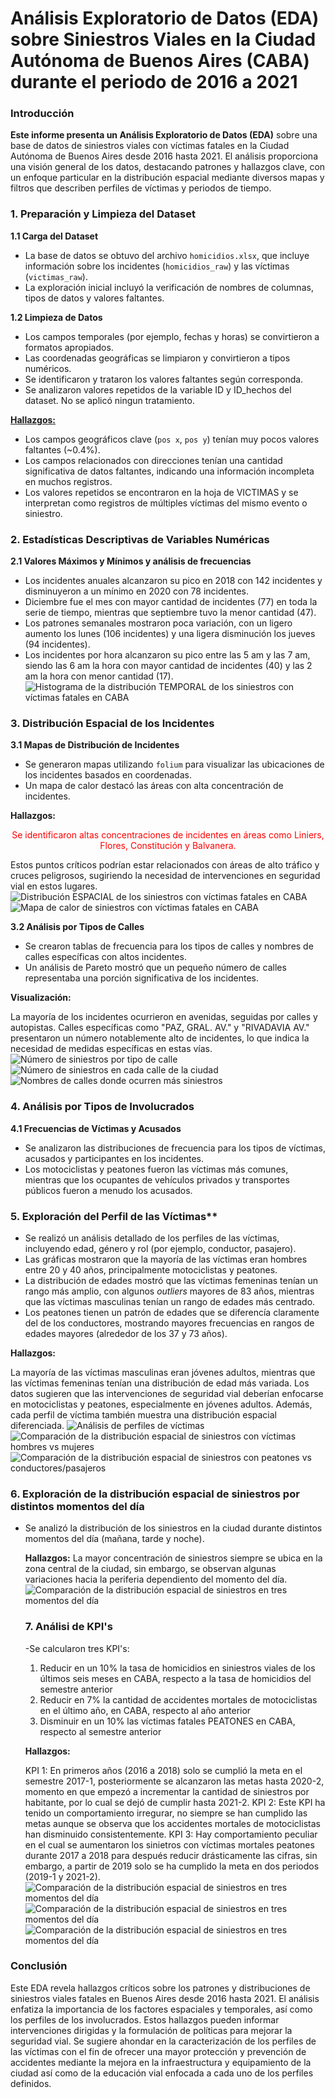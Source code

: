 # Análisis Exploratorio de Datos (EDA) sobre Siniestros Viales en la Ciudad Autónoma de Buenos Aires (CABA) durante el periodo de 2016 a 2021

### Introducción

**Este informe presenta un Análisis Exploratorio de Datos (EDA)** sobre una base de datos de siniestros viales con víctimas fatales en la Ciudad Autónoma de Buenos Aires desde 2016 hasta 2021. El análisis proporciona una visión general de los datos, destacando patrones y hallazgos clave, con un enfoque particular en la distribución espacial mediante diversos mapas y filtros que describen perfiles de víctimas y periodos de tiempo. 

### 1. Preparación y Limpieza del Dataset

**1.1 Carga del Dataset**

- La base de datos se obtuvo del archivo `homicidios.xlsx`, que incluye información sobre los incidentes (`homicidios_raw`) y las víctimas (`victimas_raw`).
- La exploración inicial incluyó la verificación de nombres de columnas, tipos de datos y valores faltantes.

**1.2 Limpieza de Datos**

- Los campos temporales (por ejemplo, fechas y horas) se convirtieron a formatos apropiados.
- Las coordenadas geográficas se limpiaron y convirtieron a tipos numéricos.
- Se identificaron y trataron los valores faltantes según corresponda.
- Se analizaron valores repetidos de la variable ID y ID_hechos del dataset. No se aplicó ningun tratamiento.

<u>**Hallazgos:**</u>

- Los campos geográficos clave (`pos x`, `pos y`) tenían muy pocos valores faltantes (~0.4%).
- Los campos relacionados con direcciones tenían una cantidad significativa de datos faltantes, indicando una información incompleta en muchos registros.
- Los valores repetidos se encontraron en la hoja de VICTIMAS y se interpretan como registros de múltiples víctimas del mismo evento o siniestro.

### 2. Estadísticas Descriptivas de Variables Numéricas

**2.1 Valores Máximos y Mínimos y análisis de frecuencias**

- Los incidentes anuales alcanzaron su pico en 2018 con 142 incidentes y disminuyeron a un mínimo en 2020 con 78 incidentes.
- Diciembre fue el mes con mayor cantidad de incidentes (77) en toda la serie de tiempo, mientras que septiembre tuvo la menor cantidad (47).
- Los patrones semanales mostraron poca variación, con un ligero aumento los lunes (106 incidentes) y una ligera disminución los jueves (94 incidentes).
- Los incidentes por hora alcanzaron su pico entre las 5 am y las 7 am, siendo las 6 am la hora con mayor cantidad de incidentes (40) y las 2 am la hora con menor cantidad (17).
![Histograma de la distribución TEMPORAL de los siniestros con víctimas fatales en CABA](Histograma_Distribucion_temporal_siniestros.png)


### 3. Distribución Espacial de los Incidentes

**3.1 Mapas de Distribución de Incidentes**

- Se generaron mapas utilizando `folium` para visualizar las ubicaciones de los incidentes basados en coordenadas.
- Un mapa de calor destacó las áreas con alta concentración de incidentes.

**Hallazgos:**

<div style="text-align:center">
    <span style="color:red">Se identificaron altas concentraciones de incidentes en áreas como Liniers, Flores, Constitución y Balvanera.</span>
</div>

Estos puntos críticos podrían estar relacionados con áreas de alto tráfico y cruces peligrosos, sugiriendo la necesidad de intervenciones en seguridad vial en estos lugares.
![Distribución ESPACIAL de los siniestros con víctimas fatales en CABA](Mapa_Distribucion_Espacial_General.gif)
![Mapa de calor de siniestros con víctimas fatales en CABA](Mapa_Heatmap_General.gif)

**3.2 Análisis por Tipos de Calles**

- Se crearon tablas de frecuencia para los tipos de calles y nombres de calles específicas con altos incidentes.
- Un análisis de Pareto mostró que un pequeño número de calles representaba una porción significativa de los incidentes.

**Visualización:**

La mayoría de los incidentes ocurrieron en avenidas, seguidas por calles y autopistas. Calles específicas como "PAZ, GRAL. AV." y "RIVADAVIA AV." presentaron un número notablemente alto de incidentes, lo que indica la necesidad de medidas específicas en estas vías.
![Número de siniestros por tipo de calle](Histograma_Tipos_calles.png)
![Número de siniestros en cada calle de la ciudad](Histograma_Top20_Calles.png)
![Nombres de calles donde ocurren más siniestros](Nube_palabras_calles.png)

### 4. Análisis por Tipos de Involucrados

**4.1 Frecuencias de Víctimas y Acusados**

- Se analizaron las distribuciones de frecuencia para los tipos de víctimas, acusados y participantes en los incidentes.
- Los motociclistas y peatones fueron las víctimas más comunes, mientras que los ocupantes de vehículos privados y transportes públicos fueron a menudo los acusados.

### 5. Exploración del Perfil de las Víctimas**

- Se realizó un análisis detallado de los perfiles de las víctimas, incluyendo edad, género y rol (por ejemplo, conductor, pasajero).
- Las gráficas mostraron que la mayoría de las víctimas eran hombres entre 20 y 40 años, principalmente motociclistas y peatones.
- La distribución de edades mostró que las víctimas femeninas tenían un rango más amplio, con algunos *outliers* mayores de 83 años, mientras que las víctimas masculinas tenían un rango de edades más centrado.
- Los peatones tienen un patrón de edades que se diferencía claramente del de los conductores, mostrando mayores frecuencias en rangos de edades mayores (alrededor de los 37 y 73 años).

**Hallazgos:**

La mayoría de las víctimas masculinas eran jóvenes adultos, mientras que las víctimas femeninas tenían una distribución de edad más variada. Los datos sugieren que las intervenciones de seguridad vial deberían enfocarse en motociclistas y peatones, especialmente en jóvenes adultos. Además, cada perfil de víctima también muestra una distribución espacial diferenciada.
![Análisis de perfiles de víctimas](Hist_BoxPlot_Perfil_Victimas.png)
![Comparación de la distribución espacial de siniestros con víctimas hombres vs mujeres](Distribucion_epacial_HombresMujeres.png)
![Comparación de la distribución espacial de siniestros con peatones vs conductores/pasajeros](Distribucion_epacial_PeatonesConductores.png)

### 6. Exploración de la distribución espacial de siniestros por distintos momentos del día

- Se analizó la distribución de los siniestros en la ciudad durante distintos momentos del día (mañana, tarde y noche).

  **Hallazgos:**
  La mayor concentración de siniestros siempre se ubica en la zona central de la ciudad, sin embargo, se observan algunas variaciones hacia la periferia dependiento del momento del día.
  ![Comparación de la distribución espacial de siniestros en tres momentos del día](Distribucion_espacial_Horas.png)

  ### 7. Análisi de KPI's

  -Se calcularon tres KPI's:
  1. Reducir en un 10% la tasa de homicidios en siniestros viales de los últimos seis meses en CABA, respecto a la tasa de homicidios del semestre anterior
  2. Reducir en 7% la cantidad de accidentes mortales de motociclistas en el último año, en CABA, respecto al año anterior
  3. Disminuir en un 10% las víctimas fatales PEATONES en CABA, respecto al semestre anterior

  **Hallazgos:**

  KPI 1: En primeros años (2016 a 2018) solo se cumplió la meta en el semestre 2017-1, posteriormente se alcanzaron las metas hasta 2020-2, momento en que empezó a incrementar la cantidad de siniestros por habitante, por lo cual se dejó de cumplir hasta 2021-2.
  KPI 2: Este KPI ha tenido un comportamiento irregurar, no siempre se han cumplido las metas aunque se observa que los accidentes mortales de motociclistas han disminuido consistentemente.
  KPI 3: Hay comportamiento peculiar en el cual se aumentaron los sinietros con víctimas mortales peatones durante 2017 a 2018 para después reducir drásticamente las cifras, sin embargo, a partir de 2019 solo se ha cumplido la meta en dos periodos (2019-1 y 2021-2).
  ![Comparación de la distribución espacial de siniestros en tres momentos del día](KPI01_Homicidios_visualizacion.png)
  ![Comparación de la distribución espacial de siniestros en tres momentos del día](KPI02_Motociclistas_visualizacion.png)
  ![Comparación de la distribución espacial de siniestros en tres momentos del día](KPI03_Peatones_visualizacion.png)
  
### Conclusión

Este EDA revela hallazgos críticos sobre los patrones y distribuciones de siniestros viales fatales en Buenos Aires desde 2016 hasta 2021. El análisis enfatiza la importancia de los factores espaciales y temporales, así como los perfiles de los involucrados. Estos hallazgos pueden informar intervenciones dirigidas y la formulación de políticas para mejorar la seguridad vial. Se sugiere ahondar en la caracterización de los perfiles de las víctimas con el fin de ofrecer una mayor protección y prevención de accidentes mediante la mejora en la infraestructura y equipamiento de la ciudad así como de la educación vial enfocada a cada uno de los perfiles definidos.
